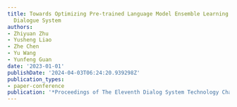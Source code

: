 ```yaml
---
title: Towards Optimizing Pre-trained Language Model Ensemble Learning for Task-oriented
  Dialogue System
authors:
- Zhiyuan Zhu
- Yusheng Liao
- Zhe Chen
- Yu Wang
- Yunfeng Guan
date: '2023-01-01'
publishDate: '2024-04-03T06:24:20.939298Z'
publication_types:
- paper-conference
publication: '*Proceedings of The Eleventh Dialog System Technology Challenge*'
---
```

